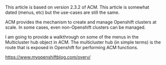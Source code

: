 This article is based on version 2.3.2 of ACM.  This article is somewhat dated (menus, etc) but the use-cases are still the same.

ACM provides the mechanism to create and manage Openshift clusters at scale.  In some cases, even non-Openshift clusters can be managed.

I am going to provide a walkthrough on some of the menus in the Multicluster hub object in ACM.  The multicluster hub (in simple terms) is the route that is exposed in Openshift for performing ACM functions.

https://www.myopenshiftblog.com/overv/
